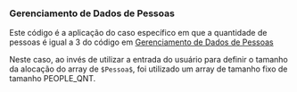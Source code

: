 ###  **Gerenciamento de Dados de Pessoas**

Este código é a aplicação do caso específico em que a quantidade de pessoas é igual a 3 do código em [Gerenciamento de Dados de Pessoas](../ex2-dyn/README.md)


Neste caso, ao invés de utilizar a entrada do usuário para definir o tamanho da alocação do array de `$Pessoa$`, foi utilizado um array de tamanho fixo de tamanho PEOPLE_QNT.
